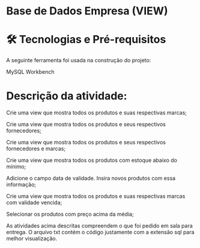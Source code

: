 # Base de Dados Empresa (VIEW)

# 🛠 Tecnologias e Pré-requisitos
A seguinte ferramenta foi usada na construção do projeto:

MySQL Workbench

# Descrição da atividade:
Crie uma view que mostra todos os produtos e suas respectivas marcas;

Crie uma view que mostra todos os produtos e seus respectivos fornecedores;

Crie uma view que mostra todos os produtos e seus respectivos fornecedores e marcas;

Crie uma view que mostra todos os produtos com estoque abaixo do mínimo;

Adicione o campo data de validade. Insira novos produtos com essa informação;

Crie uma view que mostra todos os produtos e suas respectivas marcas com validade vencida;

Selecionar os produtos com preço acima da média;

As atividades acima descritas compreendem o que foi pedido em sala para entrega. O arquivo txt contém o código justamente com a extensão sql para melhor visualização.
